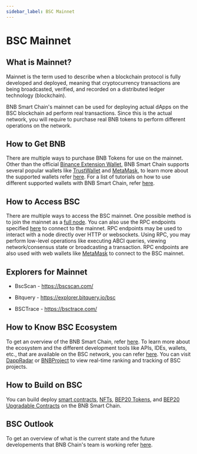 ```yaml
---
sidebar_label: BSC Mainnet
---
```


# BSC Mainnet

## What is Mainnet?
Mainnet is the term used to describe when a blockchain protocol is fully developed and deployed, meaning that cryptocurrency transactions are being broadcasted, verified, and recorded on a distributed ledger technology (blockchain). 

BNB Smart Chain's mainnet can be used for deploying actual dApps on the BSC blockchain ad perform real transactions. Since this is the actual network, you will require to purchase real BNB tokens to perform different operations on the network. 

## How to Get BNB
There are multiple ways to purchase BNB Tokens for use on the mainnet. Other than the official [Binance Extension Wallet](binance.md), BNB Smart Chain supports several popular wallets like [TrustWallet](wallet/trustwallet.md) and [MetaMask](wallet/metamask.md), to learn more about the supported wallets refer [here](Wallet.md). For a list of tutorials on how to use different supported wallets with BNB Smart Chain, refer [here](wallets/wallet-tutorial-overview). 

## How to Access BSC
There are multiple ways to access the BSC mainnet. One possible method is to join the mainnet as a [full node](validator/fullnode.md). You can also use the RPC endpoints specified [here](rpc.md) to connect to the mainnet. RPC endpoints may be used to interact with a node directly over HTTP or websockets. Using RPC, you may perform low-level operations like executing ABCI queries, viewing network/consensus state or broadcasting a transaction. RPC endpoints are also used with web wallets like [MetaMask](wallet/metamask.md) to connect to the BSC mainnet.

## Explorers for Mainnet

* BscScan - https://bscscan.com/
    
* Bitquery - https://explorer.bitquery.io/bsc

* BSCTrace - https://bsctrace.com/

## How to Know BSC Ecosystem
To get an overview of the BNB Smart Chain, refer [here](learn/intro.md). To learn more about the ecosystem and the different development tools like APIs, IDEs, wallets, etc., that are available on the BSC network, you can refer [here](learn/ecosystem.md). You can visit [DappRadar](https://dappradar.com/rankings/protocol/binance-smart-chain) or [BNBProject](https://bnbproject.org/#/) to view real-time ranking and tracking of BSC projects.

## How to Build on BSC
You can build deploy [smart contracts](remix-new.md), [NFTs](nft-metadata-standard.md), [BEP20 Tokens](BEP20.md), and [BEP20 Upgradable Contracts](proxy.md) on the BNB Smart Chain.

## BSC Outlook
To get an overview of what is the current state and the future developements that BNB Chain's team is working refer [here](dev-outlook-2022.md).